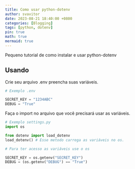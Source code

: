 ```yaml
---
title: Como usar python-dotenv
author: svavitor
date: 2023-08-21 18:40:00 +0800
categories: [Blogging]
tags: [python, dotenv]
pin: true
math: true
mermaid: true
---
```


Pequeno tutorial de como instalar e usar python-dotenv


## Usando



Crie seu arquivo .env preencha suas variáveis.

```python
# Exemplo .env

SECRET_KEY = "1234ABC"
DEBUG = "True"
```

Faça o import no arquivo que você precisará usar as variáveis.

```python
# Exemplo settings.py
import os

from dotenv import load_dotenv
load_dotenv() # Esse metodo carrega as variáveis no os.

# Para ter acesso as variáveis use o os

SECRET_KEY = os.getenv("SECRET_KEY")
DEBUG = (os.getenv("DEBUG") == "True")
```
